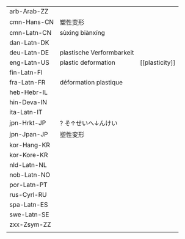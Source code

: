 | | | |
|-|-|-|
| arb-Arab-ZZ |  |  |
| cmn-Hans-CN | 塑性变形 |  |
| cmn-Latn-CN | sùxìng biànxíng |  |
| dan-Latn-DK |  |  |
| deu-Latn-DE | plastische Verformbarkeit |  |
| eng-Latn-US | plastic deformation | [[plasticity]] |
| fin-Latn-FI |  |  |
| fra-Latn-FR | déformation plastique |  |
| heb-Hebr-IL |  |  |
| hin-Deva-IN |  |  |
| ita-Latn-IT |  |  |
| jpn-Hrkt-JP | ? そ↑せいへ↓んけい |  |
| jpn-Jpan-JP | 塑性変形 |  |
| kor-Hang-KR |  |  |
| kor-Kore-KR |  |  |
| nld-Latn-NL |  |  |
| nob-Latn-NO |  |  |
| por-Latn-PT |  |  |
| rus-Cyrl-RU |  |  |
| spa-Latn-ES |  |  |
| swe-Latn-SE |  |  |
| zxx-Zsym-ZZ |  |  |
|  |  |  |
